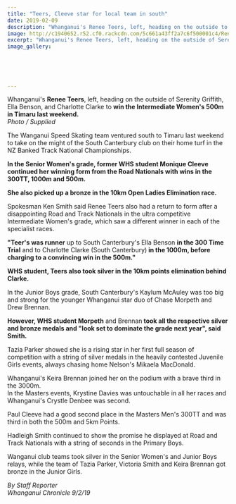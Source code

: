```yaml
---
title: "Teers, Cleeve star for local team in south"
date: 2019-02-09
description: "Whanganui's Renee Teers, left, heading on the outside to win the Intermediate Women's 500m in Timaru last weekend..."
image: http://c1940652.r52.cf0.rackcdn.com/5c661a43ff2a7c6f500001c4/Renee-Teers-Chron-9.2.19.jpg
excerpt: "Whanganui's Renee Teers, left, heading on the outside of Serenity Griffith, Ella Benson, and Charlotte Clarke to win the Intermediate Women's 500m in Timaru last weekend."
image_gallery:
    
    
    
    
    
---
```


<p><span>Whanganui's <strong>Renee Teers</strong>, left, heading on the outside of Serenity Griffith, Ella Benson, and Charlotte Clarke to <strong>win the Intermediate Women's 500m in Timaru last weekend.</strong></span><br /><em>Photo / Supplied</em></p>
<p class="element element-paragraph">The Wanganui Speed Skating team ventured south to Timaru last weekend to take on the might of the South Canterbury club on their home turf in the NZ Banked Track National Championships.</p>
<p class="element element-paragraph"><strong>In the Senior Women's grade, former WHS student Monique Cleeve continued her winning form from the Road Nationals with wins in the 300TT, 1000m and 500m.</strong></p>
<p class="element element-paragraph"><strong>She also picked up a bronze in the 10km Open Ladies Elimination race.</strong></p>
<p class="element element-paragraph">Spokesman Ken Smith said Renee Teers also had a return to form after a disappointing Road and Track Nationals in the ultra competitive Intermediate Women's grade, which saw a different winner in each of the specialist races.</p>
<p class="element element-paragraph"><strong>"Teer's was runner</strong> up to South Canterbury's Ella Benson <strong>in the 300 Time Trial</strong> and to Charlotte Clarke (South Canterbury)<strong> in the 1000m, before charging to a convincing win in the 500m."</strong></p>
<p class="element element-paragraph"><strong>WHS student, Teers also took silver in the 10km points elimination behind Clarke.</strong></p>
<p class="element element-paragraph">In the Junior Boys grade, South Canterbury's Kaylum McAuley was too big and strong for the younger Whanganui star duo of Chase Morpeth and Drew Brennan.</p>
<p class="element element-paragraph"><strong>However, WHS student Morpeth</strong> and Brennan<strong> took all the respective silver and bronze medals and "look set to dominate the grade next year", said Smith.</strong></p>
<p class="element element-paragraph">Tazia Parker showed she is a rising star in her first full season of competition with a string of silver medals in the heavily contested Juvenile Girls events, always chasing home Nelson's Mikaela MacDonald.</p>
<p class="element element-paragraph">Whanganui's Keira Brennan joined her on the podium with a brave third in the 3000m.<br />In the Masters events, Krystine Davies was untouchable in all her races and Whanganui's Crystle Denbee was second.</p>
<p class="element element-paragraph">Paul Cleeve had a good second place in the Masters Men's 300TT and was third in both the 500m and 5km Points.</p>
<p class="element element-paragraph">Hadleigh Smith continued to show the promise he displayed at Road and Track Nationals with a string of seconds in the Primary Boys.</p>
<p class="element element-paragraph">Wanganui club teams took silver in the Senior Women's and Junior Boys relays, while the team of Tazia Parker, Victoria Smith and Keira Brennan got bronze in the Junior Girls.</p>
<p><em>By Staff Reporter<br />Whanganui Chronicle 9/2/19</em></p>


